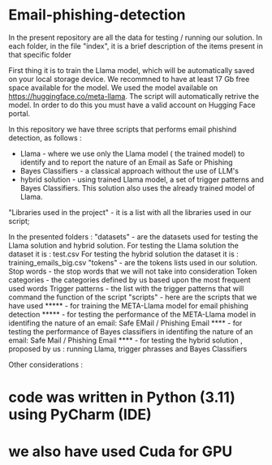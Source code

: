 # Email-phishing-detection
In the present repository are all the data for testing / running our solution.
In each folder, in the file "index", it is a brief description of the items present
in that specific folder

First thing it is to train the Llama model, which will be automatically saved on your local storage device.
We recommned to have at least 17 Gb free space available for the model. We used the model available on 
https://huggingface.co/meta-llama. The script will automatically retrive the model. In order to do this you must have
a valid account on Hugging Face portal.
 
In this repository we have three scripts that performs email phishind detection, as follows :
* Llama - where we use only the Llama model ( the trained model) to identify and to report the nature of an Email as
Safe or Phishing
* Bayes Classifiers - a classical approach without the use of LLM's
* hybrid solution - using trained Llama model, a set of trigger patterns and Bayes Classifiers. This solution also
uses the already trained model of Llama.


"Libraries used in the project" - it is a list with all the libraries used in our script;

In the presented folders : 
    "datasets" - are the datasets used for testing the Llama solution and hybrid solution.
                 For testing the Llama solution the dataset it is : test.csv
                 For testing the hybrid solution the dataset it is : training_emails_big.csv
    "tokens" - are the tokens lists used in our solution.
                Stop words - the stop words that we will not take into consideration
                Token categories - the categories defined by us based upon the most frequent used words
                Trigger patterns - the list with the trigger patterns that will command the function of the script
    "scripts" - here are the scripts that we have used
               ***** - for training the META-Llama model for email phishing detection
               ***** - for testing the performance of the META-Llama model in identifing the nature of an email:
               Safe EMail / Phishing Email
               **** - for testing the performance of Bayes classifiers in identifing the nature of an email:
               Safe Mail / Phishing Email
               **** - for testing the hybrid solution , proposed by us : running Llama, trigger phrasses and Bayes
               Classifiers
               
   
Other considerations : 
# code was written in Python (3.11) using PyCharm (IDE)
# we also have used Cuda for GPU

